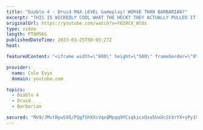 ```yaml
---
title: "Diablo 4 - Druid MAX LEVEL Gameplay! WORSE THAN BARBARIAN?"
excerpt: "THIS IS WICKEDLY COOL WHAT THE HECK? THEY ACTUALLY PULLED IT OFF! THEY ACTUALLY PULLED DRUID OFF IN ..."
originalUrl: https://youtube.com/watch?v=Y629CX_WlOs
type: video
length: PT8M56S
publishedDateTime: 2023-03-25T00:05:27Z
heat: 

featuredContent: "<iframe width=\"800\" height=\"500\" frameborder=\"0\" src=\"https://www.youtube.com/embed/Y629CX_WlOs\" allow=\"accelerometer; autoplay; encrypted-media; gyroscope; picture-in-picture\" allowfullscreen></iframe>"

provider:
  name: Cole Evyx
  domain: youtube.com

topics:
  - Diablo 4
  - Druid
  - Barbarian

secured: "MV9/JMvtNywS95/PQgfShXXcVqxQMpqq9YCsqkicxOxo5UxUcStXrYX+sPy19NqqDu7+Ul+39V8Wh53WCVNQXfZg47Fos6kX8LdaCxDCOspcPEpJQOImJxYMKpyQYWKJy8jUgLZiF2L+pUSV22j+o2hygRg/OijA4g5x3vrpKtzRgo1b8TM4hGL1peSxhpvm52gRmQ2ztwcItuLwmVARxb5y2TSErXt/71ScUmFTkBSrExurnqNkuyXtIufcWDE3/V2bZ5oFGxcXEXdCjzaldr4pIkcWNzPtQHWrgIAdNm8mwgdXGMRx+w9KMWwpP2mQInCn6tpcvBAqT6Z09VvLoeyjuG7ZxLzH9eOKKPJQ+FtT13OtxQO7pLoW/N1EeTJeu8oEQTWkE1MRwZBM9SSzlvROGlftVMwb7V59UAtGg0o=;HO7gLVUkhDYvap2HWv32vQ=="
---
```



